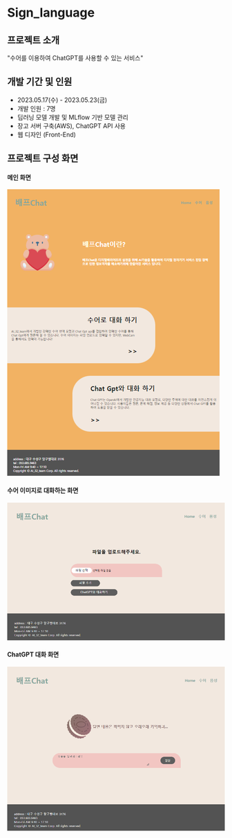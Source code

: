 # Sign_language

## 프로젝트 소개
"수어를 이용하여 ChatGPT를 사용할 수 있는 서비스"

## 개발 기간 및 인원
- 2023.05.17(수) - 2023.05.23(금)
- 개발 인원 : 7명
- 딥러닝 모델 개발 및 MLflow 기반 모델 관리
- 장고 서버 구축(AWS), ChatGPT API 사용
- 웹 디자인 (Front-End)

## 프로젝트 구성 화면
#### 메인 화면
![메인 화면](https://github.com/k-ju-hyun/Sign_language/blob/main/image/%EC%88%98%EC%96%B4%EB%A1%9C%20ChatGPT%20%EC%82%AC%EC%9A%A9_main%20%ED%99%94%EB%A9%B4.png)

#### 수어 이미지로 대화하는 화면
![수어 화면](https://github.com/k-ju-hyun/Sign_language/blob/main/image/%EB%B0%B0%ED%94%84Chat_%EC%88%98%EC%96%B4%EB%A1%9C%20%EB%8C%80%ED%99%94%ED%95%98%EA%B8%B0_%ED%99%94%EB%A9%B4.png)

#### ChatGPT 대화 화면
![ChatGPT 화면](https://github.com/k-ju-hyun/Sign_language/blob/main/image/%EB%B0%B0%ED%94%84Chat_ChatGPT%EB%A1%9C%20%EB%8C%80%ED%99%94%ED%95%98%EA%B8%B0_%ED%99%94%EB%A9%B4.png)
